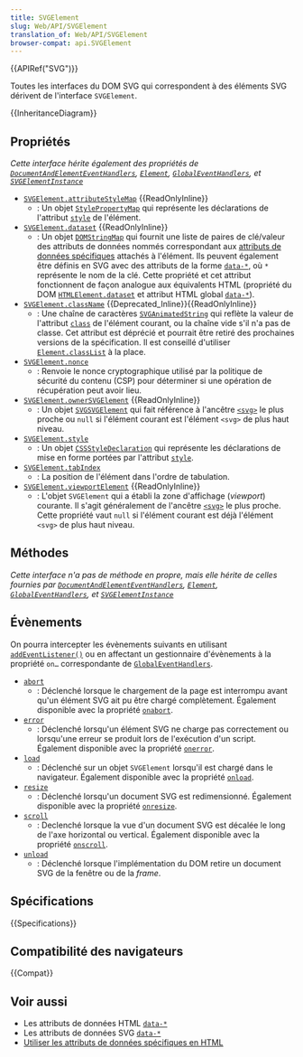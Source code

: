 ```yaml
---
title: SVGElement
slug: Web/API/SVGElement
translation_of: Web/API/SVGElement
browser-compat: api.SVGElement
---
```

{{APIRef("SVG")}}

Toutes les interfaces du DOM SVG qui correspondent à des éléments SVG dérivent de l'interface `SVGElement`.

{{InheritanceDiagram}}

## Propriétés

_Cette interface hérite également des propriétés de [`DocumentAndElementEventHandlers`](/fr/docs/Web/API/DocumentAndElementEventHandlers), [`Element`](/fr/docs/Web/API/Element), [`GlobalEventHandlers`](/fr/docs/Web/API/GlobalEventHandlers), et [`SVGElementInstance`](/fr/docs/Web/API/SVGElementInstance)_

- [`SVGElement.attributeStyleMap`](/fr/docs/Web/API/SVGElement/attributeStyleMap) {{ReadOnlyInline}}
  - : Un objet [`StylePropertyMap`](/fr/docs/Web/API/StylePropertyMap) qui représente les déclarations de l'attribut [`style`](/fr/docs/Web/SVG/Attribute/style) de l'élément.
- [`SVGElement.dataset`](/fr/docs/Web/API/SVGElement/dataset) {{ReadOnlyInline}}
  - : Un objet [`DOMStringMap`](/fr/docs/Web/API/DOMStringMap) qui fournit une liste de paires de clé/valeur des attributs de données nommés correspondant aux [attributs de données spécifiques](/fr/docs/Learn/HTML/Howto/Use_data_attributes) attachés à l'élément. Ils peuvent également être définis en SVG avec des attributs de la forme [`data-*`](/fr/docs/Web/SVG/Attribute/data-*), où `*` représente le nom de la clé. Cette propriété et cet attribut fonctionnent de façon analogue aux équivalents HTML (propriété du DOM [`HTMLElement.dataset`](/fr/docs/Web/API/HTMLElement/dataset) et attribut HTML global [`data-*`](/fr/docs/Web/HTML/Global_attributes#attr-data-*)).
- [`SVGElement.className`](/fr/docs/Web/API/SVGElement/className) {{Deprecated_Inline}}{{ReadOnlyInline}}
  - : Une chaîne de caractères [`SVGAnimatedString`](/fr/docs/Web/API/SVGAnimatedString) qui reflète la valeur de l'attribut [`class`](/fr/docs/Web/SVG/Attribute/class) de l'élément courant, ou la chaîne vide s'il n'a pas de classe. Cet attribut est déprécié et pourrait être retiré des prochaines versions de la spécification. Il est conseillé d'utiliser [`Element.classList`](/fr/docs/Web/API/Element/classList) à la place.
- [`SVGElement.nonce`](/fr/docs/Web/API/SVGElement/nonce)
  - : Renvoie le nonce cryptographique utilisé par la politique de sécurité du contenu (CSP) pour déterminer si une opération de récupération peut avoir lieu.
- [`SVGElement.ownerSVGElement`](/fr/docs/Web/API/SVGElement/ownerSVGElement) {{ReadOnlyInline}}
  - : Un objet [`SVGSVGElement`](/fr/docs/Web/API/SVGSVGElement) qui fait référence à l'ancêtre [`<svg>`](/fr/docs/Web/SVG/Element/svg) le plus proche ou `null` si l'élément courant est l'élément `<svg>` de plus haut niveau.
- [`SVGElement.style`](/fr/docs/Web/API/SVGElement/style)
  - : Un objet [`CSSStyleDeclaration`](/fr/docs/Web/API/CSSStyleDeclaration) qui représente les déclarations de mise en forme portées par l'attribut [`style`](/fr/docs/Web/SVG/Attribute/style).
- [`SVGElement.tabIndex`](/fr/docs/Web/API/SVGElement/tabIndex)
  - : La position de l'élément dans l'ordre de tabulation.
- [`SVGElement.viewportElement`](/fr/docs/Web/API/SVGElement/viewportElement) {{ReadOnlyInline}}
  - : L'objet `SVGElement` qui a établi la zone d'affichage (<i lang="en">viewport</i>) courante. Il s'agit généralement de l'ancêtre [`<svg>`](/fr/docs/Web/SVG/Element/svg) le plus proche. Cette propriété vaut `null` si l'élément courant est déjà l'élément `<svg>` de plus haut niveau.

## Méthodes

_Cette interface n'a pas de méthode en propre, mais elle hérite de celles fournies par [`DocumentAndElementEventHandlers`](/fr/docs/Web/API/DocumentAndElementEventHandlers), [`Element`](/fr/docs/Web/API/Element), [`GlobalEventHandlers`](/fr/docs/Web/API/GlobalEventHandlers), et [`SVGElementInstance`](/fr/docs/Web/API/SVGElementInstance)_

## Évènements

On pourra intercepter les évènements suivants en utilisant [`addEventListener()`](/fr/docs/Web/API/EventTarget/addEventListener) ou en affectant un gestionnaire d'évènements à la propriété `on…` correspondante de [`GlobalEventHandlers`](/fr/docs/Web/API/GlobalEventHandlers).

- [`abort`](/fr/docs/Web/API/SVGElement/abort_event)
  - : Déclenché lorsque le chargement de la page est interrompu avant qu'un élément SVG ait pu être chargé complètement. Également disponible avec la propriété [`onabort`](/fr/docs/Web/API/GlobalEventHandlers/onabort).
- [`error`](/fr/docs/Web/API/SVGElement/error_event)
  - : Déclenché lorsqu'un élément SVG ne charge pas correctement ou lorsqu'une erreur se produit lors de l'exécution d'un script. Également disponible avec la propriété [`onerror`](/fr/docs/Web/API/GlobalEventHandlers/onerror).
- [`load`](/fr/docs/Web/API/SVGElement/load_event)
  - : Déclenché sur un objet `SVGElement` lorsqu'il est chargé dans le navigateur. Également disponible avec la propriété [`onload`](/fr/docs/Web/API/GlobalEventHandlers/onload).
- [`resize`](/fr/docs/Web/API/SVGElement/resize_event)
  - : Déclenché lorsqu'un document SVG est redimensionné. Également disponible avec la propriété [`onresize`](/fr/docs/Web/API/GlobalEventHandlers/onresize).
- [`scroll`](/fr/docs/Web/API/SVGElement/scroll_event)
  - : Declenché lorsque la vue d'un document SVG est décalée le long de l'axe horizontal ou vertical. Également disponible avec la propriété [`onscroll`](/fr/docs/Web/API/GlobalEventHandlers/onscroll).
- [`unload`](/fr/docs/Web/API/SVGElement/unload_event)
  - : Déclenché lorsque l'implémentation du DOM retire un document SVG de la fenêtre ou de la <i lang="en">frame</i>.

## Spécifications

{{Specifications}}

## Compatibilité des navigateurs

{{Compat}}

## Voir aussi

- Les attributs de données HTML [`data-*`](/fr/docs/Web/HTML/Global_attributes#attr-data-*)
- Les attributs de données SVG [`data-*`](/fr/docs/Web/SVG/Attribute/data-*)
- [Utiliser les attributs de données spécifiques en HTML](/fr/docs/Learn/HTML/Howto/Use_data_attributes)
